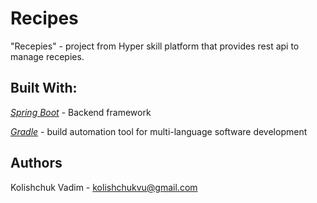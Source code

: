 # Recipes
"Recepies" - project from Hyper skill platform that provides rest api to manage recepies.

## Built With:
*[Spring Boot](https://spring.io/projects/spring-boot)* - Backend framework

*[Gradle](https://gradle.org/)* - build automation tool for multi-language software development

## Authors
Kolishchuk Vadim - <kolishchukvu@gmail.com>
